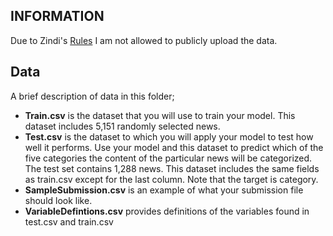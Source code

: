 ## INFORMATION
Due to Zindi's [Rules](https://zindi.africa/competitions/swahili-news-classification) I am not allowed to publicly upload the data.

## Data
A brief description of data in this folder;

- **Train.csv** is the dataset that you will use to train your model. This dataset includes 5,151 randomly selected news.
- **Test.csv** is the dataset to which you will apply your model to test how well it performs. Use your model and this dataset to predict which of the five categories the content of the particular news will be categorized. The test set contains 1,288 news. This dataset includes the same fields as train.csv except for the last column. Note that the target is category.
- **SampleSubmission.csv** is an example of what your submission file should look like.
- **VariableDefintions.csv** provides definitions of the variables found in test.csv and train.csv
